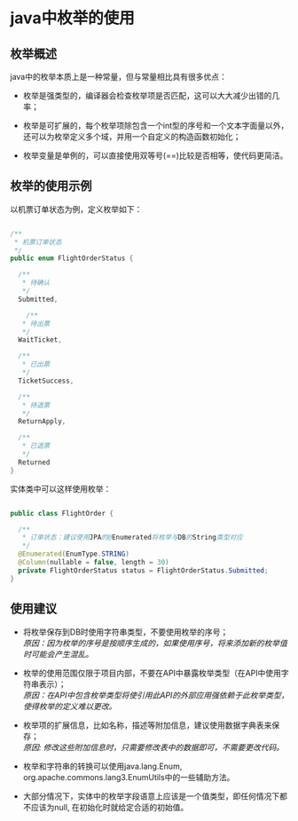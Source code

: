 # java中枚举的使用

## 枚举概述

java中的枚举本质上是一种常量，但与常量相比具有很多优点：

- 枚举是强类型的，编译器会检查枚举项是否匹配，这可以大大减少出错的几率；

- 枚举是可扩展的，每个枚举项除包含一个int型的序号和一个文本字面量以外，还可以为枚举定义多个域，并用一个自定义的构造函数初始化；

- 枚举变量是单例的，可以直接使用双等号(==)比较是否相等，使代码更简洁。

## 枚举的使用示例

以机票订单状态为例，定义枚举如下：

```java

/**
 * 机票订单状态
 */
public enum FlightOrderStatus {

  /**
   * 待确认
   */
  Submitted,

    /**
   * 待出票
   */
  WaitTicket,

  /**
   * 已出票
   */
  TicketSuccess,

  /**
   * 待退票
   */
  ReturnApply,

  /**
   * 已退票
   */
  Returned
}
```

实体类中可以这样使用枚举：

```java

public class FlightOrder {

  /**
   * 订单状态：建议使用JPA的@Enumerated将枚举与DB的String类型对应
   */
  @Enumerated(EnumType.STRING)
  @Column(nullable = false, length = 30)
  private FlightOrderStatus status = FlightOrderStatus.Submitted;
}
```

## 使用建议

- 将枚举保存到DB时使用字符串类型，不要使用枚举的序号；  
  *原因：因为枚举的序号是按顺序生成的，如果使用序号，将来添加新的枚举值时可能会产生混乱。*

- 枚举的使用范围仅限于项目内部，不要在API中暴露枚举类型（在API中使用字符串表示）；  
  *原因：在API中包含枚举类型将使引用此API的外部应用强依赖于此枚举类型，使得枚举的定义难以更改。*

- 枚举项的扩展信息，比如名称，描述等附加信息，建议使用数据字典表来保存；  
  *原因: 修改这些附加信息时，只需要修改表中的数据即可，不需要更改代码。*

- 枚举和字符串的转换可以使用java.lang.Enum,  org.apache.commons.lang3.EnumUtils中的一些辅助方法。

- 大部分情况下，实体中的枚举字段语意上应该是一个值类型，即任何情况下都不应该为null, 在初始化时就给定合适的初始值。
